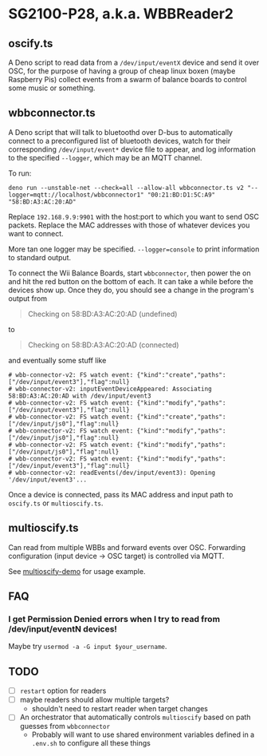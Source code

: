 # SG2100-P28, a.k.a. WBBReader2

## oscify.ts

A Deno script to read data from a `/dev/input/eventX` device and send
it over OSC, for the purpose of having a group of cheap linux boxen
(maybe Raspberry Pis) collect events from a swarm of balance boards
to control some music or something.


## wbbconnector.ts

A Deno script that will talk to bluetoothd over D-bus to automatically
connect to a preconfigured list of bluetooth devices,
watch for their corresponding `/dev/input/event*` device file to appear,
and log information to the specified `--logger`, which may be an MQTT channel.

To run:

```
deno run --unstable-net --check=all --allow-all wbbconnector.ts v2 "--logger=mqtt://localhost/wbbconnector1" "00:21:BD:D1:5C:A9" "58:BD:A3:AC:20:AD"
```

Replace `192.168.9.9:9901` with the host:port to which you want to send OSC packets.
Replace the MAC addresses with those of whatever devices you want to connect.

More tan one logger may be specified.
`--logger=console` to print information to standard output.

To connect the Wii Balance Boards, start `wbbconnector`,
then power the on and hit the red button on the bottom of each.
It can take a while before the devices show up.
Once they do, you should see a change in the program's output from

> Checking on 58:BD:A3:AC:20:AD (undefined)

to

> Checking on 58:BD:A3:AC:20:AD (connected)

and eventually some stuff like

```
# wbb-connector-v2: FS watch event: {"kind":"create","paths":["/dev/input/event3"],"flag":null}
# wbb-connector-v2: inputEventDeviceAppeared: Associating 58:BD:A3:AC:20:AD with /dev/input/event3
# wbb-connector-v2: FS watch event: {"kind":"modify","paths":["/dev/input/event3"],"flag":null}
# wbb-connector-v2: FS watch event: {"kind":"create","paths":["/dev/input/js0"],"flag":null}
# wbb-connector-v2: FS watch event: {"kind":"modify","paths":["/dev/input/js0"],"flag":null}
# wbb-connector-v2: FS watch event: {"kind":"modify","paths":["/dev/input/js0"],"flag":null}
# wbb-connector-v2: FS watch event: {"kind":"modify","paths":["/dev/input/event3"],"flag":null}
# wbb-connector-v2: readEvents(/dev/input/event3): Opening '/dev/input/event3'...
```

Once a device is connected, pass its MAC address and input path to `oscify.ts` or `multioscify.ts`.


## multioscify.ts

Can read from multiple WBBs and forward events over OSC.
Forwarding configuration (input device -> OSC target) is controlled via MQTT.

See [multioscify-demo](./multioscify-demo) for usage example.


## FAQ

### I get Permission Denied errors when I try to read from /dev/input/eventN devices!

Maybe try `usermod -a -G input $your_username`.


## TODO

- [ ] `restart` option for readers
- [ ] maybe readers should allow multiple targets?
  - shouldn't need to restart reader when target changes
- [ ] An orchestrator that automatically controls `multioscify` based on path guesses from `wbbconnector`
  - Probably will want to use shared environment variables defined in a `.env.sh` to configure
    all these things
